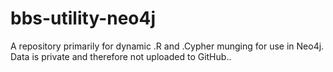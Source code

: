 # bbs-utility-neo4j
A repository primarily for dynamic .R and .Cypher munging for use in Neo4j. Data is private and therefore not uploaded to GitHub..
